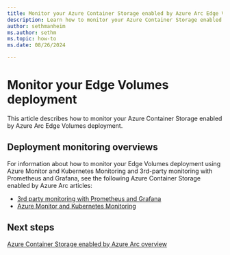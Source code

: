 ```yaml
---
title: Monitor your Azure Container Storage enabled by Azure Arc Edge Volumes deployment
description: Learn how to monitor your Azure Container Storage enabled by Azure Arc Edge Volumes deployment.
author: sethmanheim
ms.author: sethm
ms.topic: how-to
ms.date: 08/26/2024

---
```


# Monitor your Edge Volumes deployment

This article describes how to monitor your Azure Container Storage enabled by Azure Arc Edge Volumes deployment.

## Deployment monitoring overviews

For information about how to monitor your Edge Volumes deployment using Azure Monitor and Kubernetes Monitoring and 3rd-party monitoring with Prometheus and Grafana, see the following Azure Container Storage enabled by Azure Arc articles:

- [3rd party monitoring with Prometheus and Grafana](third-party-monitoring.md)
- [Azure Monitor and Kubernetes Monitoring](azure-monitor-kubernetes.md)

## Next steps

[Azure Container Storage enabled by Azure Arc overview](overview.md)
